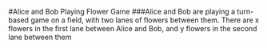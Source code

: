 #Alice and Bob Playing Flower Game
###Alice and Bob are playing a turn-based game on a field, with two lanes of flowers between them. There are x flowers in the first lane between Alice and Bob, and y flowers in the second lane between them

